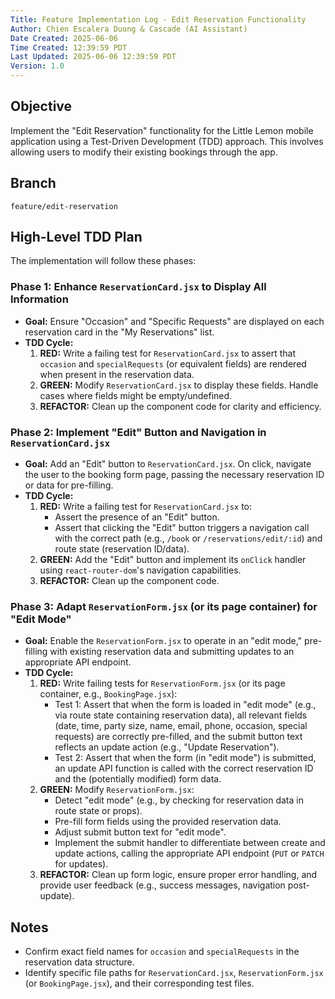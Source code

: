 ```yaml
--- 
Title: Feature Implementation Log - Edit Reservation Functionality
Author: Chien Escalera Duong & Cascade (AI Assistant)
Date Created: 2025-06-06
Time Created: 12:39:59 PDT
Last Updated: 2025-06-06 12:39:59 PDT
Version: 1.0
---
```


## Objective

Implement the "Edit Reservation" functionality for the Little Lemon mobile application using a Test-Driven Development (TDD) approach. This involves allowing users to modify their existing bookings through the app.

## Branch

`feature/edit-reservation`

## High-Level TDD Plan

The implementation will follow these phases:

### Phase 1: Enhance `ReservationCard.jsx` to Display All Information

*   **Goal:** Ensure "Occasion" and "Specific Requests" are displayed on each reservation card in the "My Reservations" list.
*   **TDD Cycle:**
    1.  **RED:** Write a failing test for `ReservationCard.jsx` to assert that `occasion` and `specialRequests` (or equivalent fields) are rendered when present in the reservation data.
    2.  **GREEN:** Modify `ReservationCard.jsx` to display these fields. Handle cases where fields might be empty/undefined.
    3.  **REFACTOR:** Clean up the component code for clarity and efficiency.

### Phase 2: Implement "Edit" Button and Navigation in `ReservationCard.jsx`

*   **Goal:** Add an "Edit" button to `ReservationCard.jsx`. On click, navigate the user to the booking form page, passing the necessary reservation ID or data for pre-filling.
*   **TDD Cycle:**
    1.  **RED:** Write a failing test for `ReservationCard.jsx` to:
        *   Assert the presence of an "Edit" button.
        *   Assert that clicking the "Edit" button triggers a navigation call with the correct path (e.g., `/book` or `/reservations/edit/:id`) and route state (reservation ID/data).
    2.  **GREEN:** Add the "Edit" button and implement its `onClick` handler using `react-router-dom`'s navigation capabilities.
    3.  **REFACTOR:** Clean up the component code.

### Phase 3: Adapt `ReservationForm.jsx` (or its page container) for "Edit Mode"

*   **Goal:** Enable the `ReservationForm.jsx` to operate in an "edit mode," pre-filling with existing reservation data and submitting updates to an appropriate API endpoint.
*   **TDD Cycle:**
    1.  **RED:** Write failing tests for `ReservationForm.jsx` (or its page container, e.g., `BookingPage.jsx`):
        *   Test 1: Assert that when the form is loaded in "edit mode" (e.g., via route state containing reservation data), all relevant fields (date, time, party size, name, email, phone, occasion, special requests) are correctly pre-filled, and the submit button text reflects an update action (e.g., "Update Reservation").
        *   Test 2: Assert that when the form (in "edit mode") is submitted, an update API function is called with the correct reservation ID and the (potentially modified) form data.
    2.  **GREEN:** Modify `ReservationForm.jsx`:
        *   Detect "edit mode" (e.g., by checking for reservation data in route state or props).
        *   Pre-fill form fields using the provided reservation data.
        *   Adjust submit button text for "edit mode".
        *   Implement the submit handler to differentiate between create and update actions, calling the appropriate API endpoint (`PUT` or `PATCH` for updates).
    3.  **REFACTOR:** Clean up form logic, ensure proper error handling, and provide user feedback (e.g., success messages, navigation post-update).

## Notes

*   Confirm exact field names for `occasion` and `specialRequests` in the reservation data structure.
*   Identify specific file paths for `ReservationCard.jsx`, `ReservationForm.jsx` (or `BookingPage.jsx`), and their corresponding test files.
